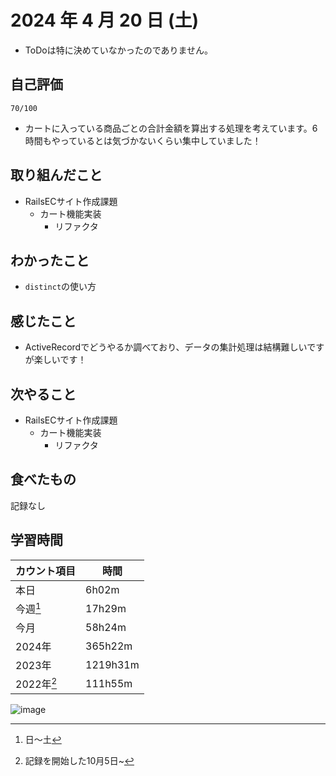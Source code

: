 # 2024 年 4 月 20 日 (土)
- ToDoは特に決めていなかったのでありません。

## 自己評価
```
70/100
```
- カートに入っている商品ごとの合計金額を算出する処理を考えています。6時間もやっているとは気づかないくらい集中していました！

## 取り組んだこと
- RailsECサイト作成課題
  - カート機能実装
    - リファクタ

## わかったこと
- `distinct`の使い方

## 感じたこと
- ActiveRecordでどうやるか調べており、データの集計処理は結構難しいですが楽しいです！

## 次やること
- RailsECサイト作成課題
  - カート機能実装
    - リファクタ

## 食べたもの
記録なし

## 学習時間
|カウント項目|時間|
|----|----|
|本日|6h02m|
|今週[^1]|17h29m|
|今月|58h24m|
|2024年|365h22m|
|2023年|1219h31m|
|2022年[^2]|111h55m|

[^1]: 日〜土
[^2]: 記録を開始した10月5日~

![image](https://github.com/nil-ramuda/daily_report/assets/94735931/3c3d1490-adfc-43d3-9704-293a843573fb)
